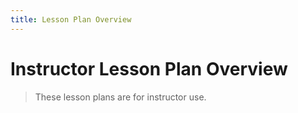 ```yaml
---
title: Lesson Plan Overview
---
```

# Instructor Lesson Plan Overview

> These lesson plans are for instructor use.
